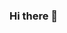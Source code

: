 ### Hi there 👋

<!--
**wabalabudada/wabalabudada** is a ✨ _special_ ✨ repository because its `README.md` (this file) appears on your GitHub profile.

Here are some ideas to get you started:

- 🔭 I’m currently studying on Harbin Institute.
- 🌱 I’m currently learning computer science and technology.
- 👯 I’m looking to collaborate on studying anything interesting.
- 📫 How to reach me: 1839608091@qq.com
-->
